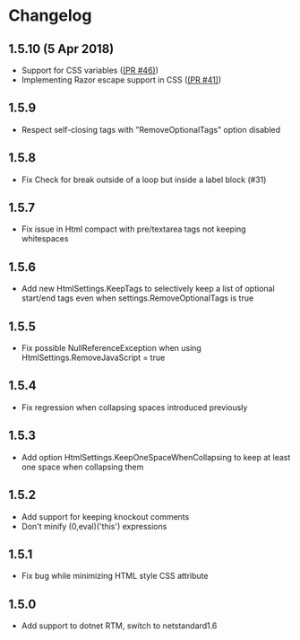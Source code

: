 # Changelog

## 1.5.10 (5 Apr 2018)
- Support for CSS variables ([(PR #46)](https://github.com/xoofx/NUglify/pull/46))
- Implementing Razor escape support in CSS ([(PR #41)](https://github.com/xoofx/NUglify/pull/41))
## 1.5.9
- Respect self-closing tags with "RemoveOptionalTags" option disabled
## 1.5.8
- Fix Check for break outside of a loop but inside a label block (#31)
## 1.5.7
- Fix issue in Html compact with pre/textarea tags not keeping whitespaces      
## 1.5.6
- Add new HtmlSettings.KeepTags to selectively keep a list of optional start/end tags even when  settings.RemoveOptionalTags is true
## 1.5.5
- Fix possible NullReferenceException when using HtmlSettings.RemoveJavaScript = true
## 1.5.4
- Fix regression when collapsing spaces introduced previously
## 1.5.3
- Add option HtmlSettings.KeepOneSpaceWhenCollapsing to keep at least one space when collapsing them
## 1.5.2
- Add support for keeping knockout comments
- Don't minify (0,eval)('this') expressions
## 1.5.1
- Fix bug while minimizing HTML style CSS attribute
## 1.5.0
- Add support to dotnet RTM, switch to netstandard1.6
